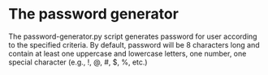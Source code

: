 # The password generator

The password-generator.py script generates password  for user according to the specified criteria.
By default, password will be 8 characters long and contain at least one uppercase and lowercase letters,
one number, one special character (e.g., !, @, #, $, %, etc.)
